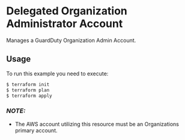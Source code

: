 # Delegated Organization Administrator Account

Manages a GuardDuty Organization Admin Account.


## Usage

To run this example you need to execute:

```bash
$ terraform init
$ terraform plan
$ terraform apply
```

### **_NOTE:_**  

* The AWS account utilizing this resource must be an Organizations primary account.